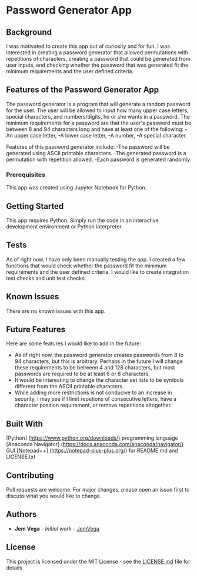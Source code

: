 # Password Generator App

## Background
I was motivated to create this app out of curiosity and for fun. I was interested in creating a password generator that allowed permutations with repetitions of characters, creating a password that could be generated from user inputs, and checking whether the password that was generated fit the minimum requirements and the user defined criteria.

## Features of the Password Generator App
The password generator is a program that will generate a random password for the user. The user will be allowed to input how many upper case letters, special characters, and numbers/digits, he or she wants in a password. The minimum requirements for a password are that the user's password must be between 8 and 94 characters long and have at least one of the following:
        -An upper case letter, 
        -A lower case letter,
        -A number, 
        -A special character.

Features of this password generator include:
        -The password will be generated using ASCII printable characters.
        -The generated password is a permutation with repetition allowed.
		-Each password is generated randomly. 

### Prerequisites
This app was created using Jupyter Notebook for Python.

## Getting Started
This app requires Python. Simply run the code in an interactive development environment or Python interpreter.

## Tests
As of right now, I have only been manually testing the app. I created a few functions that would check whether the password fit the minimum requirements and the user defined criteria. I would like to create integration test checks and unit test checks. 

## Known Issues
There are no known issues with this app. 

## Future Features
Here are some features I would like to add in the future:
* As of right now, the password generator creates passwords from 8 to 94 characters, but this is arbitrary. Perhaps in the future I will change these requirements to be between 4 and 128 characters, but most passwords are required to be at least 6 or 8 characters. 
* It would be interesting to change the character set lists to be symbols different from the ASCII printable characters.  
* While adding more restrictions is not conducive to an increase in security, I may see if I limit repetions of consecutive letters, have a character position requirement, or remove repetitions altogether. 

## Built With

[Python] (https://www.python.org/downloads/) programming language
[Anaconda Navigator] (https://docs.anaconda.com/anaconda/navigator/) GUI
[Notepad++] (https://notepad-plus-plus.org/) for README.md and LICENSE.txt

## Contributing

Pull requests are welcome. For major changes, please open an issue first to discuss what you would like to change.

## Authors

* **Jem Vega** - *Initial work* - [JemVega](https://github.com/JemVega)

## License

This project is licensed under the MIT License - see the [LICENSE.md](LICENSE.md) file for details

